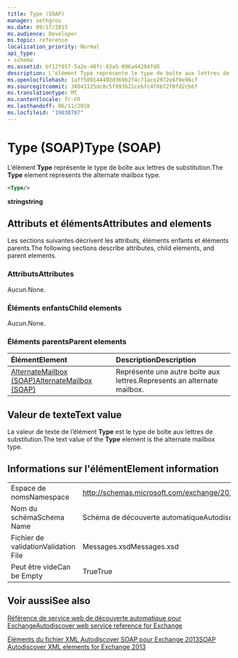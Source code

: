 ```yaml
---
title: Type (SOAP)
manager: sethgros
ms.date: 09/17/2015
ms.audience: Developer
ms.topic: reference
localization_priority: Normal
api_type:
- schema
ms.assetid: bf12f857-5a2e-48fc-83a5-096a44204fd8
description: L’élément Type représente le type de boîte aux lettres de substitution.
ms.openlocfilehash: 1aff509144492d369b2f4c71ace2972e6f0e96cf
ms.sourcegitcommit: 34041125dc8c5f993b21cebfc4f8b72f0fd2cb6f
ms.translationtype: MT
ms.contentlocale: fr-FR
ms.lasthandoff: 06/11/2018
ms.locfileid: "19838787"
---
```

# <a name="type-soap"></a><span data-ttu-id="34743-103">Type (SOAP)</span><span class="sxs-lookup"><span data-stu-id="34743-103">Type (SOAP)</span></span>

<span data-ttu-id="34743-104">L’élément **Type** représente le type de boîte aux lettres de substitution.</span><span class="sxs-lookup"><span data-stu-id="34743-104">The **Type** element represents the alternate mailbox type.</span></span> 
  
```XML
<Type/>
```

 <span data-ttu-id="34743-105">**string**</span><span class="sxs-lookup"><span data-stu-id="34743-105">**string**</span></span>
## <a name="attributes-and-elements"></a><span data-ttu-id="34743-106">Attributs et éléments</span><span class="sxs-lookup"><span data-stu-id="34743-106">Attributes and elements</span></span>

<span data-ttu-id="34743-107">Les sections suivantes décrivent les attributs, éléments enfants et éléments parents.</span><span class="sxs-lookup"><span data-stu-id="34743-107">The following sections describe attributes, child elements, and parent elements.</span></span>
  
### <a name="attributes"></a><span data-ttu-id="34743-108">Attributs</span><span class="sxs-lookup"><span data-stu-id="34743-108">Attributes</span></span>

<span data-ttu-id="34743-109">Aucun.</span><span class="sxs-lookup"><span data-stu-id="34743-109">None.</span></span>
  
### <a name="child-elements"></a><span data-ttu-id="34743-110">Éléments enfants</span><span class="sxs-lookup"><span data-stu-id="34743-110">Child elements</span></span>

<span data-ttu-id="34743-111">Aucun.</span><span class="sxs-lookup"><span data-stu-id="34743-111">None.</span></span>
  
### <a name="parent-elements"></a><span data-ttu-id="34743-112">Éléments parents</span><span class="sxs-lookup"><span data-stu-id="34743-112">Parent elements</span></span>

|<span data-ttu-id="34743-113">**Élément**</span><span class="sxs-lookup"><span data-stu-id="34743-113">**Element**</span></span>|<span data-ttu-id="34743-114">**Description**</span><span class="sxs-lookup"><span data-stu-id="34743-114">**Description**</span></span>|
|:-----|:-----|
|[<span data-ttu-id="34743-115">AlternateMailbox (SOAP)</span><span class="sxs-lookup"><span data-stu-id="34743-115">AlternateMailbox (SOAP)</span></span>](alternatemailbox-soap.md) <br/> |<span data-ttu-id="34743-116">Représente une autre boîte aux lettres.</span><span class="sxs-lookup"><span data-stu-id="34743-116">Represents an alternate mailbox.</span></span>  <br/> |
   
## <a name="text-value"></a><span data-ttu-id="34743-117">Valeur de texte</span><span class="sxs-lookup"><span data-stu-id="34743-117">Text value</span></span>

<span data-ttu-id="34743-118">La valeur de texte de l’élément **Type** est le type de boîte aux lettres de substitution.</span><span class="sxs-lookup"><span data-stu-id="34743-118">The text value of the **Type** element is the alternate mailbox type.</span></span> 
  
## <a name="element-information"></a><span data-ttu-id="34743-119">Informations sur l'élément</span><span class="sxs-lookup"><span data-stu-id="34743-119">Element information</span></span>

|||
|:-----|:-----|
|<span data-ttu-id="34743-120">Espace de noms</span><span class="sxs-lookup"><span data-stu-id="34743-120">Namespace</span></span>  <br/> |http://schemas.microsoft.com/exchange/2010/Autodiscover  <br/> |
|<span data-ttu-id="34743-121">Nom du schéma</span><span class="sxs-lookup"><span data-stu-id="34743-121">Schema Name</span></span>  <br/> |<span data-ttu-id="34743-122">Schéma de découverte automatique</span><span class="sxs-lookup"><span data-stu-id="34743-122">Autodiscover schema</span></span>  <br/> |
|<span data-ttu-id="34743-123">Fichier de validation</span><span class="sxs-lookup"><span data-stu-id="34743-123">Validation File</span></span>  <br/> |<span data-ttu-id="34743-124">Messages.xsd</span><span class="sxs-lookup"><span data-stu-id="34743-124">Messages.xsd</span></span>  <br/> |
|<span data-ttu-id="34743-125">Peut être vide</span><span class="sxs-lookup"><span data-stu-id="34743-125">Can be Empty</span></span>  <br/> |<span data-ttu-id="34743-126">True</span><span class="sxs-lookup"><span data-stu-id="34743-126">True</span></span>  <br/> |
   
## <a name="see-also"></a><span data-ttu-id="34743-127">Voir aussi</span><span class="sxs-lookup"><span data-stu-id="34743-127">See also</span></span>



[<span data-ttu-id="34743-128">Référence de service web de découverte automatique pour Exchange</span><span class="sxs-lookup"><span data-stu-id="34743-128">Autodiscover web service reference for Exchange</span></span>](autodiscover-web-service-reference-for-exchange.md)
  
[<span data-ttu-id="34743-129">Éléments du fichier XML Autodiscover SOAP pour Exchange 2013</span><span class="sxs-lookup"><span data-stu-id="34743-129">SOAP Autodiscover XML elements for Exchange 2013</span></span>](soap-autodiscover-xml-elements-for-exchange-2013.md)

